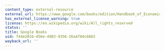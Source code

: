 ```yaml
---
content_type: external-resource
external_url: https://www.google.com/books/edition/Handbook_of_Economic_Growth/fQ4JBwLsz8cC?hl=en&gbpv=1
has_external_license_warning: true
license: https://en.wikipedia.org/wiki/All_rights_reserved
status: ''
title: Google Books
uid: f44e201b-d56e-4983-9356-26a4f84c6883
wayback_url: ''
---
```

